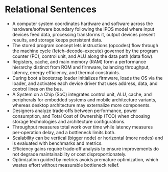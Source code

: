 # Relational Sentences
- A computer system coordinates hardware and software across the hardware/software boundary following the IPOS model where input devices feed data, processing transforms it, output devices present results, and storage keeps persistent data.
- The stored program concept lets instructions (opcodes) flow through the machine cycle (fetch–decode–execute) governed by the program counter (PC), control unit, and ALU along the data path (data flow).
- Registers, cache, and main memory (RAM) form a performance hierarchy distinct from ROM and firmware, balancing throughput, latency, energy efficiency, and thermal constraints.
- During boot a bootstrap loader initializes firmware, loads the OS via the loader, and activates each device driver that uses address, data, and control lines on the bus.
- A System on a Chip (SoC) integrates control unit, ALU, cache, and peripherals for embedded systems and mobile architecture variants, whereas desktop architecture may externalize more components.
- Designers analyze trade‑offs between performance, power consumption, and Total Cost of Ownership (TCO) when choosing storage technologies and architecture configurations.
- Throughput measures total work over time while latency measures per‑operation delay, and a bottleneck limits both.
- Scalability can be vertical (bigger node) or horizontal (more nodes) and is evaluated with benchmarks and metrics.
- Efficiency gains require trade‑off analysis to ensure improvements do not degrade maintainability or cost disproportionately.
- Optimization guided by metrics avoids premature optimization, which wastes effort without measurable bottleneck relief.